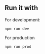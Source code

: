 ## Run it with

For development:
```$xslt
npm run dev
```

For production
```$xslt
npm run prod
```
